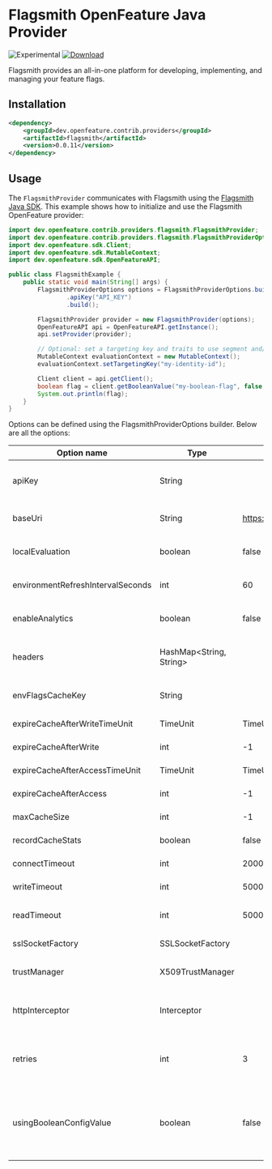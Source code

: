 # Flagsmith OpenFeature Java Provider
![Experimental](https://img.shields.io/badge/experimental-breaking%20changes%20allowed-yellow)
[![Download](https://img.shields.io/maven-central/v/com.flagsmith/flagsmith-java-client)](https://mvnrepository.com/artifact/com.flagsmith/flagsmith-java-client)

Flagsmith provides an all-in-one platform for developing, implementing, and managing your feature flags.

## Installation

<!-- x-release-please-start-version -->

```xml
<dependency>
    <groupId>dev.openfeature.contrib.providers</groupId>
    <artifactId>flagsmith</artifactId>
    <version>0.0.11</version>
</dependency>
```

<!-- x-release-please-end-version -->

## Usage

The `FlagsmithProvider` communicates with Flagsmith using the [Flagsmith Java SDK](https://docs.flagsmith.com/clients/server-side?language=java).
This example shows how to initialize and use the Flagsmith OpenFeature provider:

```java
import dev.openfeature.contrib.providers.flagsmith.FlagsmithProvider;
import dev.openfeature.contrib.providers.flagsmith.FlagsmithProviderOptions;
import dev.openfeature.sdk.Client;
import dev.openfeature.sdk.MutableContext;
import dev.openfeature.sdk.OpenFeatureAPI;

public class FlagsmithExample {
    public static void main(String[] args) {
        FlagsmithProviderOptions options = FlagsmithProviderOptions.builder()
                .apiKey("API_KEY")
                .build();

        FlagsmithProvider provider = new FlagsmithProvider(options);
        OpenFeatureAPI api = OpenFeatureAPI.getInstance();
        api.setProvider(provider);

        // Optional: set a targeting key and traits to use segment and/or identity overrides
        MutableContext evaluationContext = new MutableContext();
        evaluationContext.setTargetingKey("my-identity-id");

        Client client = api.getClient();
        boolean flag = client.getBooleanValue("my-boolean-flag", false, evaluationContext);
        System.out.println(flag);
    }
}
```

Options can be defined using the FlagsmithProviderOptions builder. Below are all the options:

| Option name | Type    | Default   | Description
| ----------- | ------- | --------- | ---------
| apiKey      | String  |  | Your API Token. Note that this is either the `Environment API` key or the `Server Side SDK Token`
| baseUri      | String  | https://edge.api.flagsmith.com/api/v1/ | Override the default Flagsmith API URL if you are self-hosting.
| localEvaluation      | boolean  | false | Controls which mode to run in; [local or remote evaluation](https://docs.flagsmith.com/clients/overview#server-side-sdks).
| environmentRefreshIntervalSeconds      | int  | 60 | Set environment refresh rate when using local evaluation mode
| enableAnalytics      | boolean  | false | Controls whether [Flag Analytics](https://docs.flagsmith.com/advanced-use/flag-analytics) data is sent to the Flagsmith API
| headers      | HashMap<String, String>  |  | Add custom headers which will be sent with each network request to the Flagsmith API.
| envFlagsCacheKey      | String  |  | Enable in-memory caching for the Flagsmith API.
| expireCacheAfterWriteTimeUnit      | TimeUnit  | TimeUnit.MINUTES | The time unit used for cache expiry after write.
| expireCacheAfterWrite      | int  | -1 | The integer time for cache expiry after write.
| expireCacheAfterAccessTimeUnit      | TimeUnit  | TimeUnit.MINUTES | The time unit used for cache expiry after reading.
| expireCacheAfterAccess      | int  | -1 | The integer time for cache expiry after reading.
| maxCacheSize      | int  | -1 | The maximum size of the cache in MB.
| recordCacheStats      | boolean  | false | Whether cache statistics should be recorded.
| connectTimeout      | int  | 2000 | The network timeout in milliseconds.
| writeTimeout      | int  | 5000 | The network timeout in milliseconds when writing.
| readTimeout      | int  | 5000 | The network timeout in milliseconds when reading.
| sslSocketFactory      | SSLSocketFactory  |  | Override the sslSocketFactory.
| trustManager      | X509TrustManager  |  | X509TrustManager used when overriding the sslSocketFactory.
| httpInterceptor      | Interceptor  |  | Add a custom HTTP interceptor in the form of an okhttp3.Interceptor object.
| retries      | int  | 3 | Add a custom com.flagsmith.config.Retry object to configure the backoff / retry configuration.
| usingBooleanConfigValue      | boolean  | false | Determines whether to resolve a feature value as a boolean or use the isFeatureEnabled as the flag itself. These values will be false and true respectively.